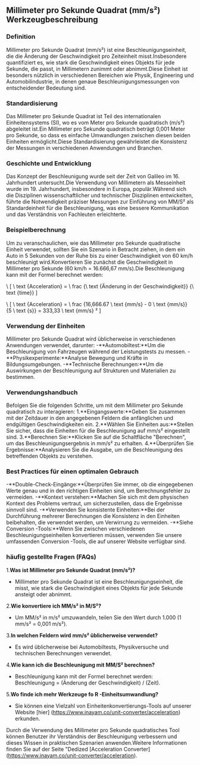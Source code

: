 ## Millimeter pro Sekunde Quadrat (mm/s²) Werkzeugbeschreibung

### Definition
Millimeter pro Sekunde Quadrat (mm/s²) ist eine Beschleunigungseinheit, die die Änderung der Geschwindigkeit pro Zeiteinheit misst.Insbesondere quantifiziert es, wie stark die Geschwindigkeit eines Objekts für jede Sekunde, die passt, in Millimetern zunimmt oder abnimmt.Diese Einheit ist besonders nützlich in verschiedenen Bereichen wie Physik, Engineering und Automobilindustrie, in denen genaue Beschleunigungsmessungen von entscheidender Bedeutung sind.

### Standardisierung
Das Millimeter pro Sekunde Quadrat ist Teil des internationalen Einheitensystems (SI), wo es vom Meter pro Sekunde quadratisch (m/s²) abgeleitet ist.Ein Millimeter pro Sekunde quadratisch beträgt 0,001 Meter pro Sekunde, so dass es einfache Umwandlungen zwischen diesen beiden Einheiten ermöglicht.Diese Standardisierung gewährleistet die Konsistenz der Messungen in verschiedenen Anwendungen und Branchen.

### Geschichte und Entwicklung
Das Konzept der Beschleunigung wurde seit der Zeit von Galileo im 16. Jahrhundert untersucht.Die Verwendung von Millimetern als Messeinheit wurde im 19. Jahrhundert, insbesondere in Europa, populär.Während sich die Disziplinen wissenschaftlicher und technischer Disziplinen entwickelten, führte die Notwendigkeit präziser Messungen zur Einführung von MM/S² als Standardeinheit für die Beschleunigung, was eine bessere Kommunikation und das Verständnis von Fachleuten erleichterte.

### Beispielberechnung
Um zu veranschaulichen, wie das Millimeter pro Sekunde quadratische Einheit verwendet, sollten Sie ein Szenario in Betracht ziehen, in dem ein Auto in 5 Sekunden von der Ruhe bis zu einer Geschwindigkeit von 60 km/h beschleunigt wird.Konvertieren Sie zunächst die Geschwindigkeit in Millimeter pro Sekunde (60 km/h = 16.666,67 mm/s).Die Beschleunigung kann mit der Formel berechnet werden:

\ [
\ text {Acceleration} = \ frac {\ text {Änderung in der Geschwindigkeit}} {\ text {time}}
\]

\ [
\ text {Acceleration} = \ frac {16,666.67 \ text {mm/s} - 0 \ text {mm/s}} {5 \ text {s}} = 333,33 \ text {mm/s} ²
\]

### Verwendung der Einheiten
Millimeter pro Sekunde Quadrat wird üblicherweise in verschiedenen Anwendungen verwendet, darunter:
-**Automobiltest:**Um die Beschleunigung von Fahrzeugen während der Leistungstests zu messen.
-**Physikexperimente:**Analyse Bewegung und Kräfte in Bildungsumgebungen.
-**Technische Berechnungen:**Um die Auswirkungen der Beschleunigung auf Strukturen und Materialien zu bestimmen.

### Verwendungshandbuch
Befolgen Sie die folgenden Schritte, um mit dem Millimeter pro Sekunde quadratisch zu interagieren:
1.**Eingangswerte:**Geben Sie zusammen mit der Zeitdauer in den angegebenen Feldern die anfänglichen und endgültigen Geschwindigkeiten ein.
2.**Wählen Sie Einheiten aus:**Stellen Sie sicher, dass die Einheiten für die Beschleunigung auf mm/s² eingestellt sind.
3.**Berechnen Sie:**Klicken Sie auf die Schaltfläche "Berechnen", um das Beschleunigungsergebnis in mm/s² zu erhalten.
4.**Überprüfen Sie Ergebnisse:**Analysieren Sie die Ausgabe, um die Beschleunigung des betreffenden Objekts zu verstehen.

### Best Practices für einen optimalen Gebrauch
-**Double-Check-Eingänge:**Überprüfen Sie immer, ob die eingegebenen Werte genau und in den richtigen Einheiten sind, um Berechnungsfehler zu vermeiden.
-**Kontext verstehen:**Machen Sie sich mit dem physischen Kontext des Problems vertraut, um sicherzustellen, dass die Ergebnisse sinnvoll sind.
-**Verwenden Sie konsistente Einheiten:**Bei der Durchführung mehrerer Berechnungen die Konsistenz in den Einheiten beibehalten, die verwendet werden, um Verwirrung zu vermeiden.
-**Siehe Conversion -Tools:**Wenn Sie zwischen verschiedenen Beschleunigungseinheiten konvertieren müssen, verwenden Sie unsere umfassenden Conversion -Tools, die auf unserer Website verfügbar sind.

### häufig gestellte Fragen (FAQs)

1.**Was ist Millimeter pro Sekunde Quadrat (mm/s²)?**
- Millimeter pro Sekunde Quadrat ist eine Beschleunigungseinheit, die misst, wie stark die Geschwindigkeit eines Objekts für jede Sekunde ansteigt oder abnimmt.

2.**Wie konvertiere ich MM/s² in M/S²?**
- Um MM/s² in m/s² umzuwandeln, teilen Sie den Wert durch 1.000 (1 mm/s² = 0,001 m/s²).

3.**In welchen Feldern wird mm/s² üblicherweise verwendet?**
- Es wird üblicherweise bei Automobiltests, Physikversuche und technischen Berechnungen verwendet.

4.**Wie kann ich die Beschleunigung mit MM/S² berechnen?**
- Beschleunigung kann mit der Formel berechnet werden: Beschleunigung = (Änderung der Geschwindigkeit) / (Zeit).

5.**Wo finde ich mehr Werkzeuge fo R -Einheitsumwandlung?**
- Sie können eine Vielzahl von Einheitenkonvertierungs-Tools auf unserer Website [hier] (https://www.inayam.co/unit-converter/acceleration) erkunden.

Durch die Verwendung des Millimeter pro Sekunde quadratisches Tool können Benutzer ihr Verständnis der Beschleunigung verbessern und dieses Wissen in praktischen Szenarien anwenden.Weitere Informationen finden Sie auf der Seite "Dedized [Acceleration Converter] (https://www.inayam.co/unit-converter/acceleration).